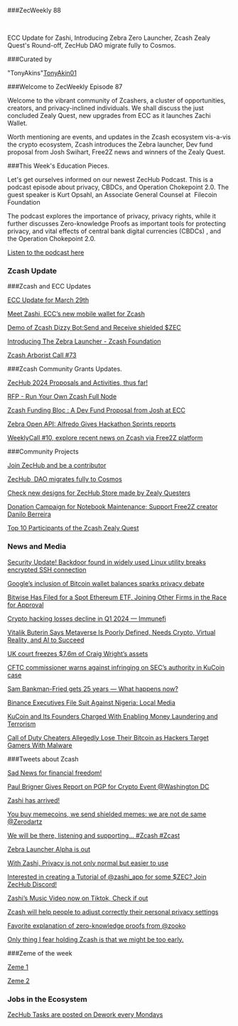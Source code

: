 ###ZecWeekly 88

 

ECC Update for Zashi, Introducing Zebra Zero Launcher, Zcash Zealy Quest's Round-off, ZecHub DAO migrate fully to Cosmos. 


###Curated by


"TonyAkins"[TonyAkin01](https://twitter.com/TonyAkins01)



###Welcome to ZecWeekly Episode 87


Welcome to the vibrant community of Zcashers, a cluster of opportunities, creators, and privacy-inclined individuals. We shall discuss the just concluded Zealy Quest, new upgrades from ECC as it launches Zachi Wallet.


Worth mentioning are events, and updates in the Zcash ecosystem vis-a-vis the crypto ecosystem, Zcash introduces the Zebra launcher, Dev fund proposal from Josh Swihart, Free2Z news and winners of the Zealy Quest.



###This Week's Education Pieces.


Let's get ourselves informed on our newest ZecHub Podcast. This is a podcast episode about privacy, CBDCs, and Operation Chokepoint 2.0. The guest speaker is Kurt Opsahl, an Associate General Counsel at  Filecoin Foundation


The podcast explores the importance of privacy, privacy rights, while it further discusses Zero-knowledge Proofs as important tools for protecting privacy, and vital effects of central bank digital currencies (CBDCs) , and the Operation Chokepoint 2.0.


[Listen to the podcast here](https://www.youtube.com/watch?v=n0IxTUKLgd4)




### Zcash Update


###Zcash and ECC Updates


[ECC Update for March 29th ](https://forum.zcashcommunity.com/t/ecc-update-for-march-29th-lets-zashi/47229)


[Meet Zashi, ECC’s new mobile wallet for Zcash](https://electriccoin.co/blog/meet-zashi-eccs-new-mobile-wallet-for-zcash/)


[Demo of Zcash Dizzy Bot:Send and Receive shielded $ZEC](https://www.youtube.com/watch?v=IVkuo1CGPBU)


[Introducing The Zebra Launcher - Zcash Foundation](https://zfnd.org/introducing-the-zebra-launcher/)


[Zcash Arborist Call #73](https://free2z.cash/ZcashBR/zpage/arborist-call-73)



###Zcash Community Grants Updates. 


[ZecHub 2024 Proposals and Activities, thus far!](https://forum.zcashcommunity.com/t/zechub-proposal-2024/46077/24)


[RFP - Run Your Own Zcash Full Node](https://forum.zcashcommunity.com/t/rfp-run-your-own-zcash-full-node/41529/78)


[Zcash Funding Bloc : A Dev Fund Proposal from Josh at ECC](https://forum.zcashcommunity.com/t/zcash-funding-bloc-a-dev-fund-proposal-from-josh-at-ecc/47187)


[Zebra Open API: Alfredo Gives Hackathon Sprints reports](https://zfnd.org/openapi-grpc-spec/)


[WeeklyCall #10, explore recent news on Zcash via Free2Z platform](https://free2z.cash/ZcashBR/zpage/weeklycall-10)




###Community Projects

[Join ZecHub and be a contributor](https://zechub.wiki/contribute/help-build-zechub)


[ZecHub  DAO migrates fully to Cosmos](https://www.youtube.com/watch?v=6Fl08IFE5FQ)


[Check new designs for ZecHub Store made by Zealy Questers](https://discord.com/channels/978714252934258779/1019068568295440394/1222982827029823579)



[Donation Campaign for Notebook Maintenance; Support Free2Z creator Danilo Berreira](https://free2z.com/danilobarreira/zpage/donation-campaign-for-notebook-maintenance-and-updates)


[Top 10 Participants of the Zcash Zealy Quest](https://zealy.io/cw/zechub/leaderboard/dcd17e11-7585-4936-b462-83061d4164e9)





### News and Media


[Security Update! Backdoor found in widely used Linux utility breaks encrypted SSH connection](https://arstechnica.com/security/2024/03/backdoor-found-in-widely-used-linux-utility-breaks-encrypted-ssh-connections/)


[Google’s inclusion of Bitcoin wallet balances sparks privacy debate](https://cointelegraph.com/news/google-inclusion-bitcoin-wallet-balances-privacy-debate)


[Bitwise Has Filed for a Spot Ethereum ETF, Joining Other Firms in the Race for Approval](https://decrypt.co/news-explorer?pinned=533671&title=bitwise-has-filed-for-a-spot-ethereum-etf-joining-other-firms-in-the-race-for-approval)


[Crypto hacking losses decline in Q1 2024 — Immunefi](https://cointelegraph.com/news/crypto-hacking-incidents-decline-in-q1-2024-immunefi)


[Vitalik Buterin Says Metaverse Is Poorly Defined, Needs Crypto, Virtual Reality, and AI to Succeed](https://decrypt.co/news-explorer?pinned=530542&title=vitalik-buterin-says-metaverse-is-poorly-defined-needs-crypto-virtual-reality-and-ai-to-succeed)


[UK court freezes $7.6m of Craig Wright’s assets](https://crypto.news/uk-freezes-craig-wright-assets/)


[CFTC commissioner warns against infringing on SEC’s authority in KuCoin case](https://cointelegraph.com/news/cftc-infringing-sec-authority-kucoin)


[Sam Bankman-Fried gets 25 years — What happens now?](https://cointelegraph.com/news/sam-bankman-fried-what-happens-now)


[Binance Executives File Suit Against Nigeria: Local Media](https://www.coindesk.com/policy/2024/03/29/binance-executives-file-suit-against-nigeria-local-media/)


[KuCoin and Its Founders Charged With Enabling Money Laundering and Terrorism](https://decrypt.co/news-explorer?pinned=529525&title=kucoin-and-its-founders-charged-with-enabling-money-laundering-and-terrorism)


[Call of Duty Cheaters Allegedly Lose Their Bitcoin as Hackers Target Gamers With Malware](https://www.coindesk.com/tech/2024/03/29/call-of-duty-cheaters-allegedly-lose-their-bitcoin-as-hackers-target-gamers-with-malware/)




###Tweets about Zcash


[Sad News for financial freedom!](https://x.com/MetaLawMan/status/1773830670873174369?s=20)


[Paul Brigner Gives Report on PGP for Crypto Event @Washington DC](https://twitter.com/paulbrigner/status/1773689909892567095)


[Zashi has arrived!](https://twitter.com/ZecHub/status/1773409659203747877)


[You buy memecoins, we send shielded memes: we are not de same @Zerodartz](https://twitter.com/Zerodartz/status/1773871365990350984)


[We will be there, listening and supporting... #Zcash #Zcast](https://twitter.com/ZcastEsp/status/1772697772916900232)


[Zebra Launcher Alpha is out](https://twitter.com/zcashbrazil/status/1773084509199630460)


[With Zashi, Privacy is not only normal but easier to use](https://twitter.com/zcashesp/status/1773864768064901298)


[Interested in creating a Tutorial of @zashi_app for some $ZEC? Join ZecHub Discord!](https://twitter.com/ZecHub/status/1773409659203747877)


[Zashi’s Music Video now on Tiktok, Check if out ](https://www.tiktok.com/@zerodartz/video/7351455041238175009)


[Zcash will help people to adjust correctly their personal privacy settings](https://twitter.com/ZcashEclaireur/status/1771376603681247532)


[Favorite explanation of zero-knowledge proofs from @zooko](https://twitter.com/ruZCASH/status/1773742669547602384)


[Only thing I fear holding Zcash is that we might be too early.](https://twitter.com/nextiscrypto/status/1516449034076000256)






###Zeme of the week


[Zeme 1](https://twitter.com/fernandobicalh5/status/1744881161212453093)


[Zeme 2](https://cdn.discordapp.com/attachments/1164618932150349974/1223338144032624640/20240329_174054_0000.png?ex=66197d6e&is=6607086e&hm=8222ac3f9c843ea56e7d748816aa281c5af8860c763e5fd790bf030b9273a8d6&)





### Jobs in the Ecosystem


[ZecHub Tasks are posted on Dework every Mondays](https://app.dework.xyz/zechub-2424)